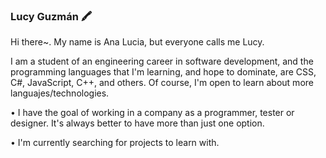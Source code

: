 ### Lucy Guzmán 🖍

Hi there~. My name is Ana Lucia, but everyone calls me Lucy.

I am a student of an engineering career in software development, and the programming languages that I'm learning, and hope to dominate, are CSS, C#, JavaScript, C++, and others. Of course, I'm open to learn about more languajes/technologies.

• I have the goal of working in a company as a programmer, tester or designer. It's always better to have more than just one option.

• I'm currently searching for projects to learn with.

<!--
**AnaLucyGDL/AnaLucyGDL** is a ✨ _special_ ✨ repository because its `README.md` (this file) appears on your GitHub profile.

Here are some ideas to get you started:

- 🔭 I’m currently working on ...
- 🌱 I’m currently learning ...
- 👯 I’m looking to collaborate on ...
- 🤔 I’m looking for help with ...
- 💬 Ask me about ...
- 📫 How to reach me: ...
- 😄 Pronouns: ...
- ⚡ Fun fact: ...
-->
